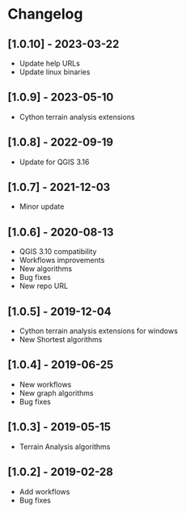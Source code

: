 # Changelog

## [1.0.10] - 2023-03-22
- Update help URLs
- Update linux binaries
	
## [1.0.9] - 2023-05-10
- Cython terrain analysis extensions
	
## [1.0.8] - 2022-09-19
- Update for QGIS 3.16
	
## [1.0.7] - 2021-12-03
- Minor update
	
## [1.0.6] - 2020-08-13
- QGIS 3.10 compatibility
- Workflows improvements
- New algorithms
- Bug fixes
- New repo URL
	
## [1.0.5] - 2019-12-04
- Cython terrain analysis extensions for windows
- New Shortest algorithms
	
## [1.0.4] - 2019-06-25
- New workflows
- New graph algorithms
- Bug fixes
	
## [1.0.3] - 2019-05-15
- Terrain Analysis algorithms
	
## [1.0.2] - 2019-02-28
- Add workflows
- Bug fixes
	